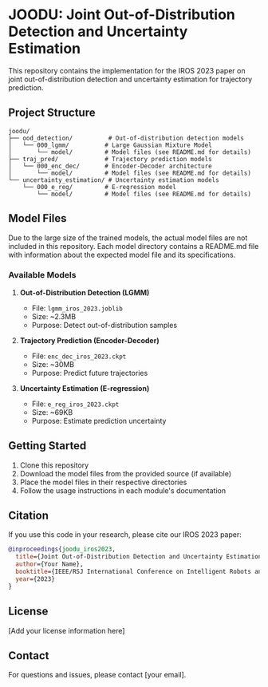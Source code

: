 # JOODU: Joint Out-of-Distribution Detection and Uncertainty Estimation

This repository contains the implementation for the IROS 2023 paper on joint out-of-distribution detection and uncertainty estimation for trajectory prediction.

## Project Structure

```
joodu/
├── ood_detection/          # Out-of-distribution detection models
│   └── 000_lgmm/          # Large Gaussian Mixture Model
│       └── model/         # Model files (see README.md for details)
├── traj_pred/             # Trajectory prediction models
│   └── 000_enc_dec/       # Encoder-Decoder architecture
│       └── model/         # Model files (see README.md for details)
└── uncertainty_estimation/ # Uncertainty estimation models
    └── 000_e_reg/         # E-regression model
        └── model/         # Model files (see README.md for details)
```

## Model Files

Due to the large size of the trained models, the actual model files are not included in this repository. Each model directory contains a README.md file with information about the expected model file and its specifications.

### Available Models

1. **Out-of-Distribution Detection (LGMM)**
   - File: `lgmm_iros_2023.joblib`
   - Size: ~2.3MB
   - Purpose: Detect out-of-distribution samples

2. **Trajectory Prediction (Encoder-Decoder)**
   - File: `enc_dec_iros_2023.ckpt`
   - Size: ~30MB
   - Purpose: Predict future trajectories

3. **Uncertainty Estimation (E-regression)**
   - File: `e_reg_iros_2023.ckpt`
   - Size: ~69KB
   - Purpose: Estimate prediction uncertainty

## Getting Started

1. Clone this repository
2. Download the model files from the provided source (if available)
3. Place the model files in their respective directories
4. Follow the usage instructions in each module's documentation

## Citation

If you use this code in your research, please cite our IROS 2023 paper:

```bibtex
@inproceedings{joodu_iros2023,
  title={Joint Out-of-Distribution Detection and Uncertainty Estimation for Trajectory Prediction},
  author={Your Name},
  booktitle={IEEE/RSJ International Conference on Intelligent Robots and Systems (IROS)},
  year={2023}
}
```

## License

[Add your license information here]

## Contact

For questions and issues, please contact [your email]. 